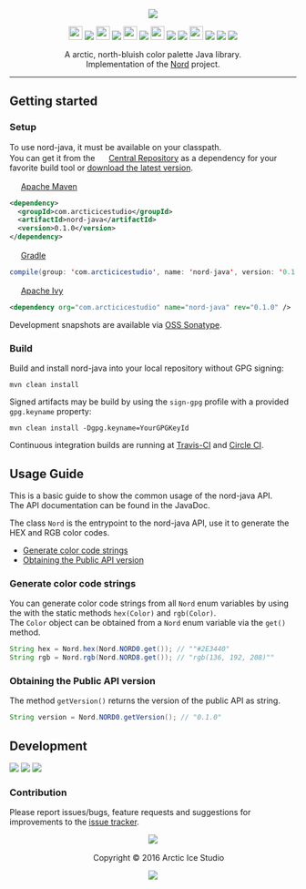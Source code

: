 <p align="center"><img src="https://cdn.rawgit.com/arcticicestudio/nord-java/develop/src/main/assets/nord-java-banner.svg"/></p>

<p align="center"><img src="https://cdn.travis-ci.org/images/favicon-c566132d45ab1a9bcae64d8d90e4378a.svg" width=24 height=24/> <a href="https://travis-ci.org/arcticicestudio/nord-java"><img src="https://img.shields.io/travis/arcticicestudio/nord-java/develop.svg"/></a> <img src="https://circleci.com/favicon.ico" width=24 height=24/> <a href="https://circleci.com/gh/arcticicestudio/nord-java"><img src="https://circleci.com/gh/arcticicestudio/nord-java.svg?style=shield&circle-token=d2d78e04b95f505e0c6a870913f96ee9912bb4c0"/></a> <img src="https://codecov.io/favicon.ico" width=24 height=24/> <a href="https://codecov.io/gh/arcticicestudio/nord-java"><img src="https://codecov.io/gh/arcticicestudio/nord-java/branch/develop/graph/badge.svg"/></a> <img src="https://assets-cdn.github.com/favicon.ico" width=24 height=24/> <a href="https://github.com/arcticicestudio/nord-java/releases/latest"><img src="https://img.shields.io/github/release/arcticicestudio/nord-java.svg"/></a> <a href="https://github.com/arcticicestudio/nord/releases/tag/v0.2.0"><img src="https://img.shields.io/badge/Nord-0.2.0-blue.svg"/></a> <img src="http://central.sonatype.org/favicon.ico" width=24 height=24/> <a href="http://search.maven.org/#search%7Cgav%7C1%7Cg%3A%22com.arcticicestudio%22%20AND%20a%3A%22nord-java%22"><img src="https://img.shields.io/maven-central/v/com.arcticicestudio/nord-java.svg"/></a> <img src="https://oss.sonatype.org/favicon.ico"/> <a href="https://oss.sonatype.org/content/repositories/snapshots/com/arcticicestudio/nord-java"><img src="https://img.shields.io/badge/snapshot----blue.svg"/></a></p>

<p align="center">A arctic, north-bluish color palette Java library.<br>
Implementation of the <a href="https://github.com/arcticicestudio/nord">Nord</a> project.</p>

---

## Getting started
### Setup
To use nord-java, it must be available on your classpath.  
You can get it from the <img src="http://central.sonatype.org/favicon.ico" width=16 height=16/> <a href="https://search.maven.org">Central Repository</a> as a dependency for your favorite build tool or [download the latest version](https://github.com/arcticicestudio/nord-java/releases/latest).

<img src="http://apache.org/favicons/favicon.ico" width=16 height=16/> <a href="https://maven.apache.org">Apache Maven</a>
```xml
<dependency>
  <groupId>com.arcticicestudio</groupId>
  <artifactId>nord-java</artifactId>
  <version>0.1.0</version>
</dependency>
```

<img src="https://gradle.org/wp-content/uploads/fbrfg/favicon.ico" width=16 height=16/> <a href="https://gradle.org">Gradle</a>
```java
compile(group: 'com.arcticicestudio', name: 'nord-java', version: '0.1.0')
```

<img src="http://apache.org/favicons/favicon.ico" width=16 height=16/> <a href="https://ant.apache.org/ivy">Apache Ivy</a>
```xml
<dependency org="com.arcticicestudio" name="nord-java" rev="0.1.0" />
```

Development snapshots are available via [OSS Sonatype](https://oss.sonatype.org/content/repositories/snapshots/com/arcticicestudio/nord-java).  

### Build
Build and install nord-java into your local repository without GPG signing:  
```
mvn clean install
```

Signed artifacts may be build by using the `sign-gpg` profile with a provided `gpg.keyname` property:  
```
mvn clean install -Dgpg.keyname=YourGPGKeyId
```

Continuous integration builds are running at [Travis-CI](https://travis-ci.org/arcticicestudio/nord-java) and [Circle CI](https://circleci.com/bb/arcticicestudio/nord-java).

## Usage Guide
This is a basic guide to show the common usage of the nord-java API.  
The API documentation can be found in the JavaDoc.

The class `Nord` is the entrypoint to the nord-java API, use it to generate the HEX and RGB color codes.
  - [Generate color code strings](#generate-color-code-strings)
  - [Obtaining the Public API version](#obtaining-the-public-api-version)

### Generate color code strings
You can generate color code strings from all `Nord` enum variables by using the with the static methods `hex(Color)` and `rgb(Color)`.  
The `Color` object can be obtained from a `Nord` enum variable via the `get()` method.  
```java
String hex = Nord.hex(Nord.NORD0.get()); // ""#2E3440"
String rgb = Nord.rgb(Nord.NORD8.get()); // "rgb(136, 192, 208)""
```

### Obtaining the Public API version
The method `getVersion()` returns the version of the public API as string.  
```java
String version = Nord.NORD0.getVersion(); // "0.1.0"
```

## Development
[![](https://img.shields.io/badge/Changelog-0.1.0-blue.svg)](https://github.com/arcticicestudio/nord-java/blob/v0.1.0/CHANGELOG.md) [![](https://img.shields.io/badge/Workflow-gitflow_Branching_Model-blue.svg)](http://nvie.com/posts/a-successful-git-branching-model) [![](https://img.shields.io/badge/Versioning-ArcVer_0.8.0-blue.svg)](https://github.com/arcticicestudio/arcver)

### Contribution
Please report issues/bugs, feature requests and suggestions for improvements to the [issue tracker](https://github.com/arcticicestudio/nord-java/issues).

<p align="center"><img src="https://cdn.rawgit.com/arcticicestudio/nord/develop/src/assets/banner-footer-mountains.svg"/></p>

<p align="center"> <img src="http://arcticicestudio.com/favicon.ico" width=16 height=16/> Copyright &copy; 2016 Arctic Ice Studio</p>

<p align="center"><a href="http://www.apache.org/licenses/LICENSE-2.0"><img src="https://img.shields.io/badge/License-Apache_2.0-blue.svg"/></a></p>
